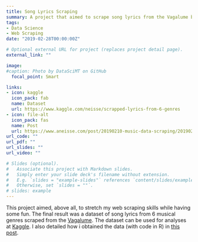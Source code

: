 ```yaml
---
title: Song Lyrics Scraping
summary: A project that aimed to scrape song lyrics from the Vagalume brazilian site and make it available in Kaggle. 
tags:
- Data Science
- Web Scraping
date: "2019-02-28T00:00:00Z"

# Optional external URL for project (replaces project detail page).
external_link: ""

image:
#caption: Photo by DataSciMT on GitHub
  focal_point: Smart

links:
- icon: kaggle
  icon_pack: fab
  name: Dataset
  url: https://www.kaggle.com/neisse/scrapped-lyrics-from-6-genres
- icon: file-alt
  icon_pack: fas
  name: Post
  url: https://www.aneisse.com/post/20190210-music-data-scraping/20190210-music-data-scraping/
url_code: ""
url_pdf: ""
url_slides: ""
url_video: ""

# Slides (optional).
#   Associate this project with Markdown slides.
#   Simply enter your slide deck's filename without extension.
#   E.g. `slides = "example-slides"` references `content/slides/example-slides.md`.
#   Otherwise, set `slides = ""`.
# slides: example
---
```



This project aimed, above all, to stretch my web scraping skills while having some fun. The final result was a dataset of song lyrics from 6 musical genres scraped from the [Vagalume](https://www.vagalume.com.br/). The dataset can be used for analyses at [Kaggle](https://www.kaggle.com/neisse/scrapped-lyrics-from-6-genres). I also detailed how i obtained the data (with code in R) in [this post](https://www.aneisse.com/post/20190210-music-data-scraping/20190210-music-data-scraping/).
